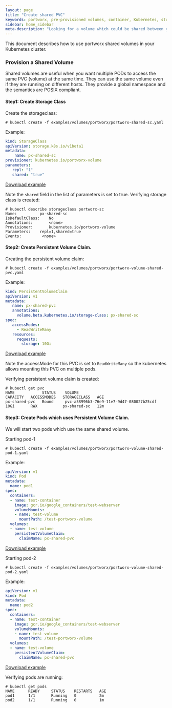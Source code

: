 ```yaml
---
layout: page
title: "Create shared PVC"
keywords: portworx, pre-provisioned volumes, container, Kubernetes, storage, Docker, k8s, flexvol, pv, persistent disk, StatefulSets
sidebar: home_sidebar
meta-description: "Looking for a volume which could be shared between your applications  in a Kubernetes cluster? Follow this step-by-step tutorial on how to use portworx shared volumes with k8s."
---
```


This document describes how to use portworx shared volumes in your Kubernetes cluster.

### Provision a Shared Volume
Shared volumes are useful when you want multiple PODs to access the same PVC (volume) at the same time.  They can use the same volume even if they are running on different hosts.  They provide a global namespace and the semantics are POSIX compliant.

#### Step1: Create Storage Class

Create the storageclass:
```
# kubectl create -f examples/volumes/portworx/portworx-shared-sc.yaml
```

Example:

```yaml
kind: StorageClass
apiVersion: storage.k8s.io/v1beta1
metadata:
    name: px-shared-sc
provisioner: kubernetes.io/portworx-volume
parameters:
   repl: "1"
   shared: "true"
```
[Download example](/k8s-samples/portworx-volume-shared-sc.yaml?raw=true)

Note the ``shared`` field in the list of parameters is set to true.
Verifying storage class is created:

```
# kubectl describe storageclass portworx-sc
Name:	  	   px-shared-sc
IsDefaultClass:	   No
Annotations:	   <none>
Provisioner:	   kubernetes.io/portworx-volume
Parameters:	   repl=1,shared=true
Events:			<none>
```

#### Step2: Create Persistent Volume Claim.

Creating the persistent volume claim:

```
# kubectl create -f examples/volumes/portworx/portworx-volume-shared-pvc.yaml
```

Example:

```yaml
kind: PersistentVolumeClaim
apiVersion: v1
metadata:
   name: px-shared-pvc
   annotations:
     volume.beta.kubernetes.io/storage-class: px-shared-sc
spec:
   accessModes:
     - ReadWriteMany
   resources:
     requests:
       storage: 10Gi
```
[Download example](/k8s-samples/portworx-volume-shared-pvc.yaml?raw=true)

Note the accessMode for this PVC is set to ``ReadWriteMany`` so the kubernetes allows mounting this PVC on multiple pods.

Verifying persistent volume claim is created:

```
# kubectl get pvc
NAME            STATUS    VOLUME                                   CAPACITY   ACCESSMODES   STORAGECLASS   AGE
px-shared-pvc   Bound     pvc-a38996b3-76e9-11e7-9d47-080027b25cdf 10Gi       RWX           px-shared-sc   12m

```
#### Step3: Create Pods which uses Persistent Volume Claim.

We will start two pods which use the same shared volume.

Starting pod-1
```
# kubectl create -f examples/volumes/portworx/portworx-volume-shared-pod-1.yaml
```

Example:

```yaml
apiVersion: v1
kind: Pod
metadata:
  name: pod1
spec:
  containers:
  - name: test-container
    image: gcr.io/google_containers/test-webserver
    volumeMounts:
    - name: test-volume
      mountPath: /test-portworx-volume
  volumes:
  - name: test-volume
    persistentVolumeClaim:
      claimName: px-shared-pvc
```
[Download example](/k8s-samples/portworx-volume-shared-pod-1.yaml?raw=true)

Starting pod-2
```
# kubectl create -f examples/volumes/portworx/portworx-volume-shared-pod-2.yaml
```

Example:

```yaml
apiVersion: v1
kind: Pod
metadata:
  name: pod2
spec:
  containers:
  - name: test-container
    image: gcr.io/google_containers/test-webserver
    volumeMounts:
    - name: test-volume
      mountPath: /test-portworx-volume
  volumes:
  - name: test-volume
    persistentVolumeClaim:
      claimName: px-shared-pvc
```
[Download example](/k8s-samples/portworx-volume-shared-pod-2.yaml?raw=true)


Verifying pods are running:

```
# kubectl get pods
NAME      READY     STATUS    RESTARTS   AGE
pod1      1/1       Running   0          2m
pod2      1/1       Running   0          1m
```
